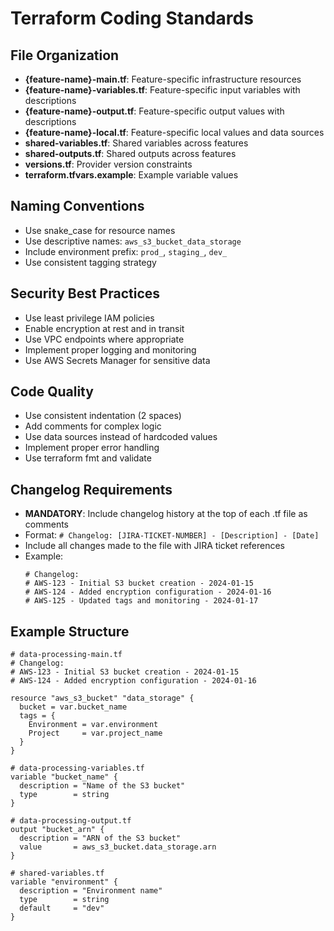 # Terraform Coding Standards

## File Organization

- **{feature-name}-main.tf**: Feature-specific infrastructure resources
- **{feature-name}-variables.tf**: Feature-specific input variables with descriptions
- **{feature-name}-output.tf**: Feature-specific output values with descriptions
- **{feature-name}-local.tf**: Feature-specific local values and data sources
- **shared-variables.tf**: Shared variables across features
- **shared-outputs.tf**: Shared outputs across features
- **versions.tf**: Provider version constraints
- **terraform.tfvars.example**: Example variable values

## Naming Conventions

- Use snake_case for resource names
- Use descriptive names: `aws_s3_bucket_data_storage`
- Include environment prefix: `prod_`, `staging_`, `dev_`
- Use consistent tagging strategy

## Security Best Practices

- Use least privilege IAM policies
- Enable encryption at rest and in transit
- Use VPC endpoints where appropriate
- Implement proper logging and monitoring
- Use AWS Secrets Manager for sensitive data

## Code Quality

- Use consistent indentation (2 spaces)
- Add comments for complex logic
- Use data sources instead of hardcoded values
- Implement proper error handling
- Use terraform fmt and validate

## Changelog Requirements

- **MANDATORY**: Include changelog history at the top of each .tf file as comments
- Format: `# Changelog: [JIRA-TICKET-NUMBER] - [Description] - [Date]`
- Include all changes made to the file with JIRA ticket references
- Example:
  ```hcl
  # Changelog:
  # AWS-123 - Initial S3 bucket creation - 2024-01-15
  # AWS-124 - Added encryption configuration - 2024-01-16
  # AWS-125 - Updated tags and monitoring - 2024-01-17
  ```

## Example Structure

```hcl
# data-processing-main.tf
# Changelog:
# AWS-123 - Initial S3 bucket creation - 2024-01-15
# AWS-124 - Added encryption configuration - 2024-01-16

resource "aws_s3_bucket" "data_storage" {
  bucket = var.bucket_name
  tags = {
    Environment = var.environment
    Project     = var.project_name
  }
}

# data-processing-variables.tf
variable "bucket_name" {
  description = "Name of the S3 bucket"
  type        = string
}

# data-processing-output.tf
output "bucket_arn" {
  description = "ARN of the S3 bucket"
  value       = aws_s3_bucket.data_storage.arn
}

# shared-variables.tf
variable "environment" {
  description = "Environment name"
  type        = string
  default     = "dev"
}
```
